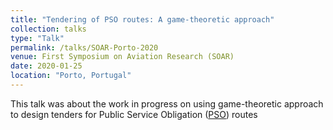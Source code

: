 ```yaml
---
title: "Tendering of PSO routes: A game-theoretic approach"
collection: talks
type: "Talk"
permalink: /talks/SOAR-Porto-2020
venue: First Symposium on Aviation Research (SOAR)
date: 2020-01-25
location: "Porto, Portugal"
---
```


This talk was about the work in progress on using game-theoretic approach to design tenders for Public Service Obligation ([PSO](https://en.wikipedia.org/wiki/Public_service_obligation)) routes

